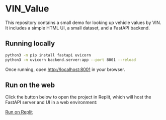 # VIN_Value

This repository contains a small demo for looking up vehicle values by VIN. It includes a simple HTML UI, a small dataset, and a FastAPI backend.

## Running locally

```bash
python3 -m pip install fastapi uvicorn
python3 -m uvicorn backend.server:app --port 8001 --reload
```

Once running, open [http://localhost:8001](http://localhost:8001) in your browser.

## Run on the web

Click the button below to open the project in Replit, which will host the FastAPI server and UI in a web environment:

[Run on Replit](https://repl.it/github/Rogerrobert9595/VIN_Value)
